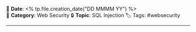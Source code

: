 📅 **Date**: <% tp.file.creation_date("DD MMMM YY") %>  
📂 **Category**: Web Security
🔒 **Topic**: SQL Injection
🏷️ Tags: #websecurity  

---
